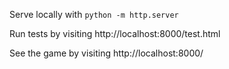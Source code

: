 

Serve locally with `python -m http.server`

Run tests by visiting http://localhost:8000/test.html

See the game by visiting http://localhost:8000/
